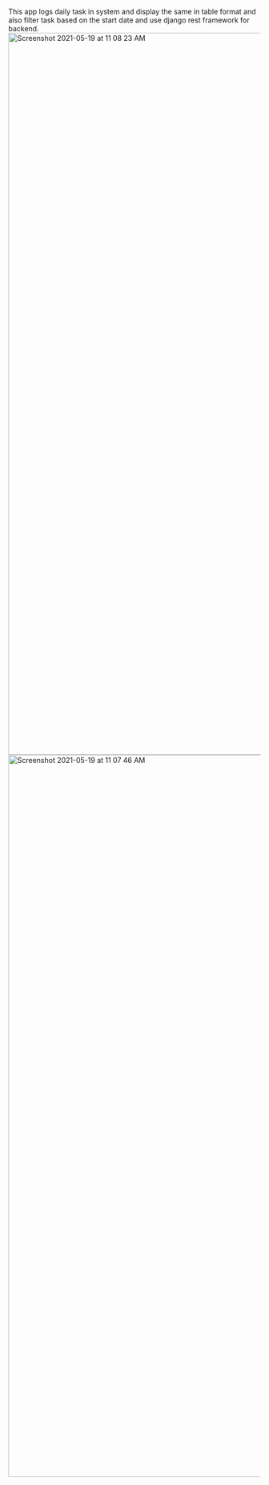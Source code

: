 This app logs daily task in system and display the same in table format and also filter task based on the start date and use django rest framework for backend.
<img width="1440" alt="Screenshot 2021-05-19 at 11 08 23 AM" src="https://user-images.githubusercontent.com/46523500/118793846-9cd9a500-b8b6-11eb-8d90-ee1118b9befe.png">
<img width="1440" alt="Screenshot 2021-05-19 at 11 07 46 AM" src="https://user-images.githubusercontent.com/46523500/118793875-a531e000-b8b6-11eb-84f0-c4f5a45d14fe.png">
 
